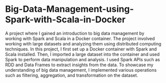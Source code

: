 # Big-Data-Management-using-Spark-with-Scala-in-Docker
A project where I gained an introduction to big data management by working with Spark and Scala in a Docker container. 
The project involved working with large datasets and analyzing them using distributed computing techniques.
In this project, I first set up a Docker container with Spark and Scala installed. Then, I imported a large dataset into the container and used Spark to perform data manipulation and analysis. 
I used Spark APIs such as RDD and Data Frames to extract insights from the data.
To showcase my understanding of big data management, I implemented various operations such as filtering, aggregation, and transformation on the dataset.
